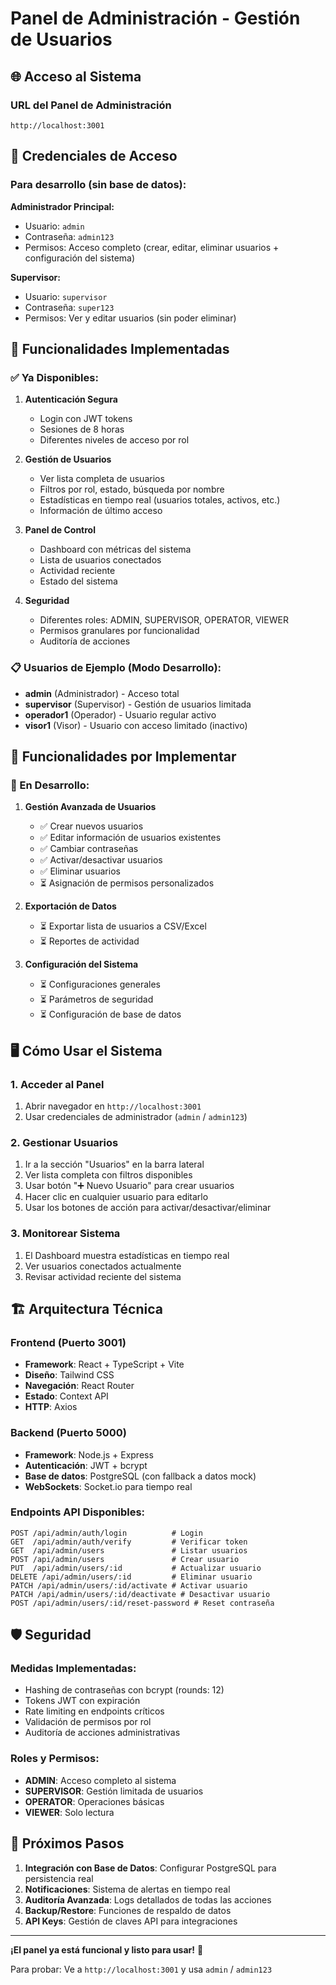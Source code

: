 # Panel de Administración - Gestión de Usuarios

## 🌐 Acceso al Sistema

### URL del Panel de Administración
```
http://localhost:3001
```

## 🔐 Credenciales de Acceso

### Para desarrollo (sin base de datos):

**Administrador Principal:**
- Usuario: `admin`
- Contraseña: `admin123`
- Permisos: Acceso completo (crear, editar, eliminar usuarios + configuración del sistema)

**Supervisor:**
- Usuario: `supervisor`
- Contraseña: `super123`
- Permisos: Ver y editar usuarios (sin poder eliminar)

## 🎯 Funcionalidades Implementadas

### ✅ Ya Disponibles:
1. **Autenticación Segura**
   - Login con JWT tokens
   - Sesiones de 8 horas
   - Diferentes niveles de acceso por rol

2. **Gestión de Usuarios**
   - Ver lista completa de usuarios
   - Filtros por rol, estado, búsqueda por nombre
   - Estadísticas en tiempo real (usuarios totales, activos, etc.)
   - Información de último acceso

3. **Panel de Control**
   - Dashboard con métricas del sistema
   - Lista de usuarios conectados
   - Actividad reciente
   - Estado del sistema

4. **Seguridad**
   - Diferentes roles: ADMIN, SUPERVISOR, OPERATOR, VIEWER
   - Permisos granulares por funcionalidad
   - Auditoría de acciones

### 📋 Usuarios de Ejemplo (Modo Desarrollo):
- **admin** (Administrador) - Acceso total
- **supervisor** (Supervisor) - Gestión de usuarios limitada  
- **operador1** (Operador) - Usuario regular activo
- **visor1** (Visor) - Usuario con acceso limitado (inactivo)

## 🔧 Funcionalidades por Implementar

### 🚧 En Desarrollo:
1. **Gestión Avanzada de Usuarios**
   - ✅ Crear nuevos usuarios
   - ✅ Editar información de usuarios existentes
   - ✅ Cambiar contraseñas
   - ✅ Activar/desactivar usuarios
   - ✅ Eliminar usuarios
   - ⏳ Asignación de permisos personalizados

2. **Exportación de Datos**
   - ⏳ Exportar lista de usuarios a CSV/Excel
   - ⏳ Reportes de actividad

3. **Configuración del Sistema**
   - ⏳ Configuraciones generales
   - ⏳ Parámetros de seguridad
   - ⏳ Configuración de base de datos

## 🖥️ Cómo Usar el Sistema

### 1. Acceder al Panel
1. Abrir navegador en `http://localhost:3001`
2. Usar credenciales de administrador (`admin` / `admin123`)

### 2. Gestionar Usuarios
1. Ir a la sección "Usuarios" en la barra lateral
2. Ver lista completa con filtros disponibles
3. Usar botón "➕ Nuevo Usuario" para crear usuarios
4. Hacer clic en cualquier usuario para editarlo
5. Usar los botones de acción para activar/desactivar/eliminar

### 3. Monitorear Sistema
1. El Dashboard muestra estadísticas en tiempo real
2. Ver usuarios conectados actualmente
3. Revisar actividad reciente del sistema

## 🏗️ Arquitectura Técnica

### Frontend (Puerto 3001)
- **Framework**: React + TypeScript + Vite
- **Diseño**: Tailwind CSS
- **Navegación**: React Router
- **Estado**: Context API
- **HTTP**: Axios

### Backend (Puerto 5000)
- **Framework**: Node.js + Express
- **Autenticación**: JWT + bcrypt
- **Base de datos**: PostgreSQL (con fallback a datos mock)
- **WebSockets**: Socket.io para tiempo real

### Endpoints API Disponibles:
```
POST /api/admin/auth/login          # Login
GET  /api/admin/auth/verify         # Verificar token
GET  /api/admin/users               # Listar usuarios
POST /api/admin/users               # Crear usuario
PUT  /api/admin/users/:id           # Actualizar usuario
DELETE /api/admin/users/:id         # Eliminar usuario
PATCH /api/admin/users/:id/activate # Activar usuario
PATCH /api/admin/users/:id/deactivate # Desactivar usuario
POST /api/admin/users/:id/reset-password # Reset contraseña
```

## 🛡️ Seguridad

### Medidas Implementadas:
- Hashing de contraseñas con bcrypt (rounds: 12)
- Tokens JWT con expiración
- Rate limiting en endpoints críticos
- Validación de permisos por rol
- Auditoría de acciones administrativas

### Roles y Permisos:
- **ADMIN**: Acceso completo al sistema
- **SUPERVISOR**: Gestión limitada de usuarios
- **OPERATOR**: Operaciones básicas
- **VIEWER**: Solo lectura

## 🚀 Próximos Pasos

1. **Integración con Base de Datos**: Configurar PostgreSQL para persistencia real
2. **Notificaciones**: Sistema de alertas en tiempo real
3. **Auditoría Avanzada**: Logs detallados de todas las acciones
4. **Backup/Restore**: Funciones de respaldo de datos
5. **API Keys**: Gestión de claves API para integraciones

---

**¡El panel ya está funcional y listo para usar!** 🎉

Para probar: Ve a `http://localhost:3001` y usa `admin` / `admin123`
